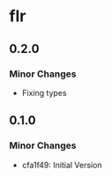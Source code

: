 # flr

## 0.2.0

### Minor Changes

-   Fixing types

## 0.1.0

### Minor Changes

-   cfa1f49: Initial Version
